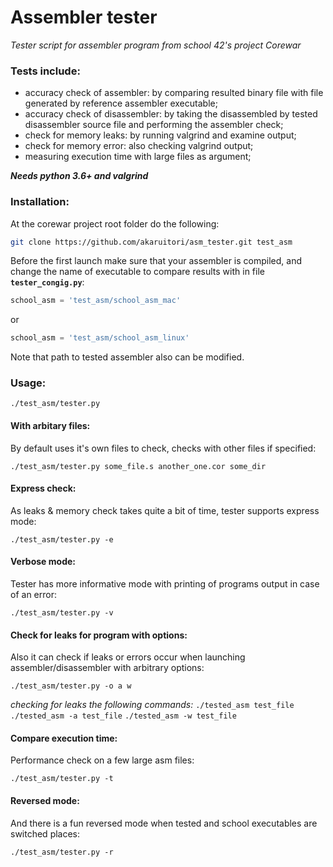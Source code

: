 # Assembler tester
_Tester script for assembler program from school 42's project Corewar_

### Tests include:
* accuracy check of assembler: by comparing resulted binary file with file generated by reference assembler executable;
* accuracy check of disassembler: by taking the disassembled by tested disassembler source file and performing the assembler check;
* check for memory leaks: by running valgrind and examine output;
* check for memory error: also checking valgrind output;
* measuring execution time with large files as argument;

**_Needs python 3.6+ and valgrind_**

### Installation:
At the corewar project root folder do the following:
```sh
git clone https://github.com/akaruitori/asm_tester.git test_asm
```

Before the first launch make sure that your assembler is compiled, and change the name of executable to compare results with in file **`tester_congig.py`**:
```python
school_asm = 'test_asm/school_asm_mac'
```
or
```python
school_asm = 'test_asm/school_asm_linux'
```
Note that path to tested assembler also can be modified.


### Usage:
```
./test_asm/tester.py
```

#### With arbitary files:
By default uses it's own files to check, checks with other files if specified:
```
./test_asm/tester.py some_file.s another_one.cor some_dir
```
#### Express check:
As leaks & memory check takes quite a bit of time, tester supports express mode:
```
./test_asm/tester.py -e
```

#### Verbose mode:
Tester has more informative mode with printing of programs output in case of an error:
```
./test_asm/tester.py -v
```

#### Check for leaks for program with options:
Also it can check if leaks or errors occur when launching assembler/disassembler with arbitrary options:
```
./test_asm/tester.py -o a w
```
_checking for leaks the following commands:_ `./tested_asm test_file` `./tested_asm -a test_file` `./tested_asm -w test_file`

#### Compare execution time:
Performance check on a few large asm files:
```
./test_asm/tester.py -t
```

#### Reversed mode:
And there is a fun reversed mode when tested and school executables are switched places:
```
./test_asm/tester.py -r
```
